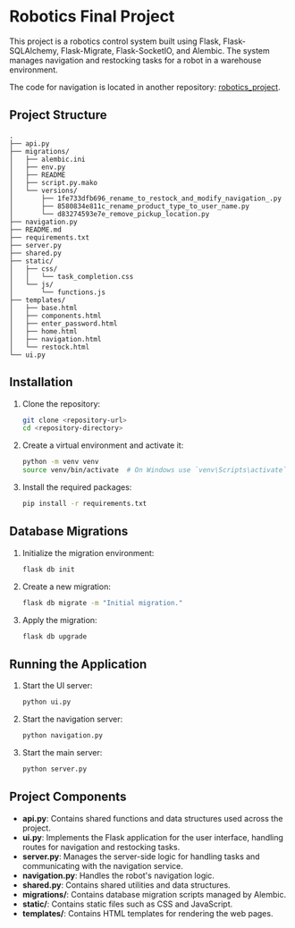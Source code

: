 # Robotics Final Project

This project is a robotics control system built using Flask, Flask-SQLAlchemy, Flask-Migrate, Flask-SocketIO, and Alembic. The system manages navigation and restocking tasks for a robot in a warehouse environment.

The code for navigation is located in another repository: [robotics_project](https://github.com/QuantumSpawner/robotics_project).

## Project Structure
```
.
├── api.py
├── migrations/
│   ├── alembic.ini
│   ├── env.py
│   ├── README
│   ├── script.py.mako
│   └── versions/
│       ├── 1fe733dfb696_rename_to_restock_and_modify_navigation_.py
│       ├── 8580834e811c_rename_product_type_to_user_name.py
│       └── d83274593e7e_remove_pickup_location.py
├── navigation.py
├── README.md
├── requirements.txt
├── server.py
├── shared.py
├── static/
│   ├── css/
│   │   └── task_completion.css
│   └── js/
│       └── functions.js
├── templates/
│   ├── base.html
│   ├── components.html
│   ├── enter_password.html
│   ├── home.html
│   ├── navigation.html
│   └── restock.html
└── ui.py
```
## Installation

1. Clone the repository:
    ```sh
    git clone <repository-url>
    cd <repository-directory>
    ```

2. Create a virtual environment and activate it:
    ```sh
    python -m venv venv
    source venv/bin/activate  # On Windows use `venv\Scripts\activate`
    ```

3. Install the required packages:
    ```sh
    pip install -r requirements.txt
    ```

## Database Migrations

1. Initialize the migration environment:
    ```sh
    flask db init
    ```

2. Create a new migration:
    ```sh
    flask db migrate -m "Initial migration."
    ```

3. Apply the migration:
    ```sh
    flask db upgrade
    ```

## Running the Application

1. Start the UI server:
    ```sh
    python ui.py
    ```

2. Start the navigation server:
    ```sh
    python navigation.py
    ```

3. Start the main server:
    ```sh
    python server.py
    ```

## Project Components

- **api.py**: Contains shared functions and data structures used across the project.
- **ui.py**: Implements the Flask application for the user interface, handling routes for navigation and restocking tasks.
- **server.py**: Manages the server-side logic for handling tasks and communicating with the navigation service.
- **navigation.py**: Handles the robot's navigation logic.
- **shared.py**: Contains shared utilities and data structures.
- **migrations/**: Contains database migration scripts managed by Alembic.
- **static/**: Contains static files such as CSS and JavaScript.
- **templates/**: Contains HTML templates for rendering the web pages.